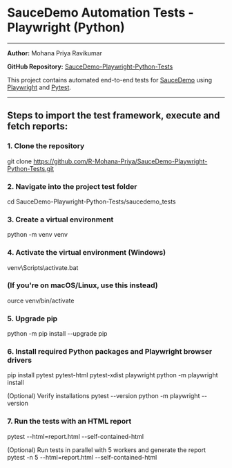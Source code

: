 # SauceDemo Automation Tests - Playwright (Python)

---

**Author:** Mohana Priya Ravikumar
  
**GitHub Repository:** [SauceDemo-Playwright-Python-Tests](https://github.com/R-Mohana-Priya/SauceDemo-Playwright-Python-Tests)

This project contains automated end-to-end tests for [SauceDemo](https://www.saucedemo.com/) using [Playwright](https://playwright.dev/python/) and [Pytest](https://docs.pytest.org/).

---

## Steps to import the test framework, execute and fetch reports:

### 1. Clone the repository
git clone https://github.com/R-Mohana-Priya/SauceDemo-Playwright-Python-Tests.git

### 2. Navigate into the project test folder
cd SauceDemo-Playwright-Python-Tests/saucedemo_tests

### 3. Create a virtual environment
python -m venv venv

### 4. Activate the virtual environment (Windows)
venv\Scripts\activate.bat

### (If you're on macOS/Linux, use this instead)
ource venv/bin/activate

### 5. Upgrade pip
python -m pip install --upgrade pip

### 6. Install required Python packages and Playwright browser drivers
pip install pytest pytest-html pytest-xdist playwright
python -m playwright install

(Optional) Verify installations
pytest --version
python -m playwright --version

### 7. Run the tests with an HTML report
pytest --html=report.html --self-contained-html

(Optional) Run tests in parallel with 5 workers and generate the report
pytest -n 5 --html=report.html --self-contained-html


